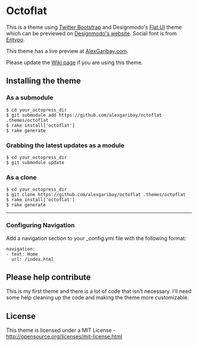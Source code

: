 Octoflat
======

This is a theme using [Twitter Bootstrap](http://twitter.github.io/bootstrap/) and Designmodo's [Flat UI](https://github.com/designmodo/Flat-UI) theme which can be previewed on [Designmodo's website](http://designmodo.com/flat-free/). Social font is from [Entypo](http://www.entypo.com/).

This theme has a live preview at [AlexGaribay.com](http://alexgaribay.com).

Please update the [Wiki page](https://github.com/alexgaribay/octoflat/wiki/Sites-Using-Octoflat) if you are using this theme.

## Installing the theme

### As a submodule ###

````
$ cd your_octopress_dir
$ git submodule add https://github.com/alexgaribay/octoflat .themes/octoflat
$ rake install['octoflat']
$ rake generate
````

### Grabbing the latest updates as a module ####

````
$ cd your_octopress_dir
$ git submodule update
````

### As a clone ###
````
$ cd your_octopress_dir
$ git clone https://github.com/alexgaribay/octoflat .themes/octoflat
$ rake install['octoflat']
$ rake generate
````

---------

### Configuring Navigation ###
Add a navigation section to your _config.yml file with the following format:

````
navigation:
- text: Home
  url: /index.html
````


## Please help contribute ##
This is my first theme and there is a lot of code that isn't necessary. I'll need some help cleaning up the code and making the theme more customizable.

## License ##
This theme is licensed under a MIT License - http://opensource.org/licenses/mit-license.html
